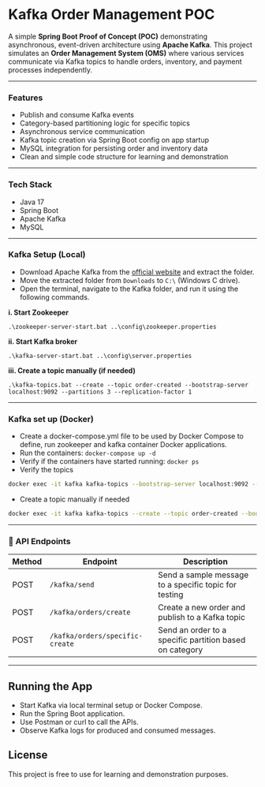 # Kafka Order Management POC

A simple **Spring Boot Proof of Concept (POC)** demonstrating asynchronous, event-driven architecture using **Apache Kafka**. This project simulates an **Order Management System (OMS)** where various services communicate via Kafka topics to handle orders, inventory, and payment processes independently.

---

### Features

- Publish and consume Kafka events
-  Category-based partitioning logic for specific topics
-  Asynchronous service communication
-  Kafka topic creation via Spring Boot config on app startup
-  MySQL integration for persisting order and inventory data
-  Clean and simple code structure for learning and demonstration

---

### Tech Stack

- Java 17
- Spring Boot
- Apache Kafka
- MySQL

---

### Kafka Setup (Local)

- Download Apache Kafka from the [official website](https://kafka.apache.org/downloads) and extract the folder.
- Move the extracted folder from `Downloads` to `C:\` (Windows C drive).
- Open the terminal, navigate to the Kafka folder, and run it using the following commands.


**i. Start Zookeeper**

```
.\zookeeper-server-start.bat ..\config\zookeeper.properties
```
**ii. Start Kafka broker**
```
.\kafka-server-start.bat ..\config\server.properties
```
**iii. Create a topic manually (if needed)**
```
.\kafka-topics.bat --create --topic order-created --bootstrap-server localhost:9092 --partitions 3 --replication-factor 1
```
---
### Kafka set up (Docker)
- Create a docker-compose.yml file to be used by Docker Compose to define, run zookeeper and kafka container Docker applications.
- Run the containers: `docker-compose up -d`
- Verify if the containers have started running: `docker ps`
- Verify the topics
```bash
docker exec -it kafka kafka-topics --bootstrap-server localhost:9092 --list
```
- Create a topic manually if needed
```bash
docker exec -it kafka kafka-topics --create --topic order-created --bootstrap-server localhost:9092 --partitions 3 --replication-factor 1
```
---
### 📘 API Endpoints

| Method | Endpoint             | Description                                               |
|--------|----------------------|-----------------------------------------------------------|
| POST   | `/kafka/send`     | Send a sample message to a specific topic for testing |
| POST   | `/kafka/orders/create`     | Create a new order and publish to a Kafka topic          |
| POST   | `/kafka/orders/specific-create` | Send an order to a specific partition based on category |

---
## Running the App
- Start Kafka via local terminal setup or Docker Compose.
- Run the Spring Boot application.
- Use Postman or curl to call the APIs.
- Observe Kafka logs for produced and consumed messages.

## License
This project is free to use for learning and demonstration purposes.




